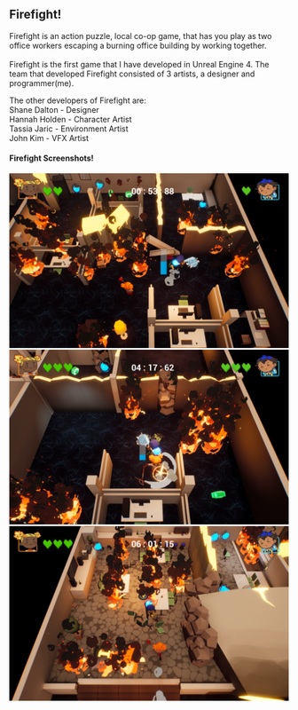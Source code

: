 <div class="Firefight">
<h2>Firefight!</h2>
<p>Firefight is an action puzzle, local co-op game, that has you play as two office workers escaping a burning office building by working together.<br>
<br>
Firefight is the first game that I have developed in Unreal Engine 4. The team that developed Firefight consisted of 3 artists, a designer and programmer(me).</p>
<p>The other developers of Firefight are: <br>
Shane Dalton - Designer <br>
Hannah Holden - Character Artist <br>
Tassia Jaric - Environment Artist <br>
John Kim - VFX Artist <br>
</p>
<h4>Firefight Screenshots!</h4>
<img src = "../images/Firefight/Screenshot1.png"/>
<img src = "../images/Firefight/Screenshot2.png"/>
<img src = "../images/Firefight/Screenshot3.png"/>

</div>